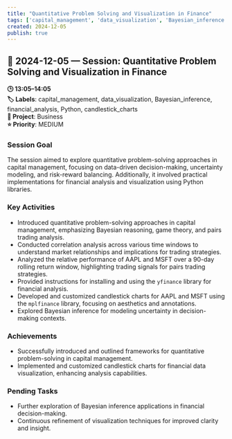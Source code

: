```yaml
---
title: "Quantitative Problem Solving and Visualization in Finance"
tags: ['capital_management', 'data_visualization', 'Bayesian_inference', 'financial_analysis', 'Python', 'candlestick_charts']
created: 2024-12-05
publish: true
---
```


## 📅 2024-12-05 — Session: Quantitative Problem Solving and Visualization in Finance

**🕒 13:05–14:05**  
**🏷️ Labels**: capital_management, data_visualization, Bayesian_inference, financial_analysis, Python, candlestick_charts  
**📂 Project**: Business  
**⭐ Priority**: MEDIUM  


### Session Goal
The session aimed to explore quantitative problem-solving approaches in capital management, focusing on data-driven decision-making, uncertainty modeling, and risk-reward balancing. Additionally, it involved practical implementations for financial analysis and visualization using Python libraries.

### Key Activities
- Introduced quantitative problem-solving approaches in capital management, emphasizing Bayesian reasoning, game theory, and pairs trading analysis.
- Conducted correlation analysis across various time windows to understand market relationships and implications for trading strategies.
- Analyzed the relative performance of AAPL and MSFT over a 90-day rolling return window, highlighting trading signals for pairs trading strategies.
- Provided instructions for installing and using the `yfinance` library for financial analysis.
- Developed and customized candlestick charts for AAPL and MSFT using the `mplfinance` library, focusing on aesthetics and annotations.
- Explored Bayesian inference for modeling uncertainty in decision-making contexts.

### Achievements
- Successfully introduced and outlined frameworks for quantitative problem-solving in capital management.
- Implemented and customized candlestick charts for financial data visualization, enhancing analysis capabilities.

### Pending Tasks
- Further exploration of Bayesian inference applications in financial decision-making.
- Continuous refinement of visualization techniques for improved clarity and insight.
